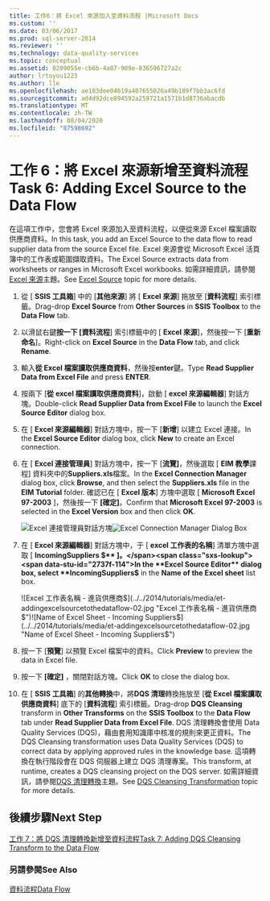 ```yaml
---
title: 工作6：將 Excel 來源加入至資料流程 |Microsoft Docs
ms.custom: ''
ms.date: 03/06/2017
ms.prod: sql-server-2014
ms.reviewer: ''
ms.technology: data-quality-services
ms.topic: conceptual
ms.assetid: 0209055e-cb6b-4a07-909e-836596727a2c
author: lrtoyou1223
ms.author: lle
ms.openlocfilehash: ae183dee04619a407655026a49b189f7bb3ac6fd
ms.sourcegitcommit: ad4d92dce894592a259721a1571b1d8736abacdb
ms.translationtype: MT
ms.contentlocale: zh-TW
ms.lasthandoff: 08/04/2020
ms.locfileid: "87598692"
---
```

# <a name="task-6-adding-excel-source-to-the-data-flow"></a><span data-ttu-id="2737f-102">工作 6：將 Excel 來源新增至資料流程</span><span class="sxs-lookup"><span data-stu-id="2737f-102">Task 6: Adding Excel Source to the Data Flow</span></span>
  <span data-ttu-id="2737f-103">在這項工作中，您會將 Excel 來源加入至資料流程，以便從來源 Excel 檔案讀取供應商資料。</span><span class="sxs-lookup"><span data-stu-id="2737f-103">In this task, you add an Excel Source to the data flow to read supplier data from the source Excel file.</span></span> <span data-ttu-id="2737f-104">Excel 來源會從 Microsoft Excel 活頁簿中的工作表或範圍擷取資料。</span><span class="sxs-lookup"><span data-stu-id="2737f-104">The Excel Source extracts data from worksheets or ranges in Microsoft Excel workbooks.</span></span> <span data-ttu-id="2737f-105">如需詳細資訊，請參閱[Excel 來源](../integration-services/data-flow/excel-source.md)主題。</span><span class="sxs-lookup"><span data-stu-id="2737f-105">See [Excel Source](../integration-services/data-flow/excel-source.md) topic for more details.</span></span>

1.  <span data-ttu-id="2737f-106">從 [ **SSIS 工具箱**] 中的 [**其他來源**] 將 [ **Excel 來源**] 拖放至 [**資料流程**] 索引標籤。</span><span class="sxs-lookup"><span data-stu-id="2737f-106">Drag-drop **Excel Source** from **Other Sources** in **SSIS Toolbox** to the **Data Flow** tab.</span></span>

2.  <span data-ttu-id="2737f-107">以滑鼠右鍵**按一下 [資料流程**] 索引標籤中的 [ **Excel 來源**]，然後按一下 [**重新命名**]。</span><span class="sxs-lookup"><span data-stu-id="2737f-107">Right-click on **Excel Source** in the **Data Flow** tab, and click **Rename**.</span></span>

3.  <span data-ttu-id="2737f-108">輸入**從 Excel 檔案讀取供應商資料**，然後按**enter**鍵。</span><span class="sxs-lookup"><span data-stu-id="2737f-108">Type **Read Supplier Data from Excel File** and press **ENTER**.</span></span>

4.  <span data-ttu-id="2737f-109">按兩下 [**從 excel 檔案讀取供應商資料**]，啟動 [ **excel 來源編輯器**] 對話方塊。</span><span class="sxs-lookup"><span data-stu-id="2737f-109">Double-click **Read Supplier Data from Excel File** to launch the **Excel Source Editor** dialog box.</span></span>

5.  <span data-ttu-id="2737f-110">在 [ **Excel 來源編輯器**] 對話方塊中，按一下 [**新增**] 以建立 Excel 連接。</span><span class="sxs-lookup"><span data-stu-id="2737f-110">In the **Excel Source Editor** dialog box, click **New** to create an Excel connection.</span></span>

6.  <span data-ttu-id="2737f-111">在 [ **Excel 連接管理員**] 對話方塊中，按一下 [**流覽]**，然後選取 [ **EIM 教學**課程] 資料夾中的**Suppliers.xls**檔案。</span><span class="sxs-lookup"><span data-stu-id="2737f-111">In the **Excel Connection Manager** dialog box, click **Browse**, and then select the **Suppliers.xls** file in the **EIM Tutorial** folder.</span></span> <span data-ttu-id="2737f-112">確認已在 [ **Excel 版本**] 方塊中選取 [ **Microsoft Excel 97-2003** ]，然後按一下 **[確定]**。</span><span class="sxs-lookup"><span data-stu-id="2737f-112">Confirm that **Microsoft Excel 97-2003** is selected in the **Excel Version** box and then click **OK**.</span></span>

     <span data-ttu-id="2737f-113">![Excel 連接管理員對話方塊](../../2014/tutorials/media/et-addingexcelsourcetothedataflow-01.jpg "Excel 連接管理員對話方塊")</span><span class="sxs-lookup"><span data-stu-id="2737f-113">![Excel Connection Manager Dialog Box](../../2014/tutorials/media/et-addingexcelsourcetothedataflow-01.jpg "Excel Connection Manager Dialog Box")</span></span>

7.  <span data-ttu-id="2737f-114">在 [ **Excel 來源編輯器**] 對話方塊中，于 [ **excel 工作表的名稱**] 清單方塊中選取 [ **IncomingSuppliers $** ]。</span><span class="sxs-lookup"><span data-stu-id="2737f-114">In the **Excel Source Editor** dialog box, select **IncomingSuppliers$** in the **Name of the Excel sheet** list box.</span></span>

     <span data-ttu-id="2737f-115">![Excel 工作表名稱 - 進貨供應商$](../../2014/tutorials/media/et-addingexcelsourcetothedataflow-02.jpg "Excel 工作表名稱 - 進貨供應商$")</span><span class="sxs-lookup"><span data-stu-id="2737f-115">![Name of Excel Sheet - Incoming Suppliers$](../../2014/tutorials/media/et-addingexcelsourcetothedataflow-02.jpg "Name of Excel Sheet - Incoming Suppliers$")</span></span>

8.  <span data-ttu-id="2737f-116">按一下 [**預覽**] 以預覽 Excel 檔案中的資料。</span><span class="sxs-lookup"><span data-stu-id="2737f-116">Click **Preview** to preview the data in Excel file.</span></span>

9. <span data-ttu-id="2737f-117">按一下 **[確定]** ，關閉對話方塊。</span><span class="sxs-lookup"><span data-stu-id="2737f-117">Click **OK** to close the dialog box.</span></span>

10. <span data-ttu-id="2737f-118">在 [ **SSIS 工具箱**] 的**其他轉換**中，將**DQS 清理**轉換拖放至 [**從 Excel 檔案讀取供應商資料**] 底下的 [**資料流程**] 索引標籤。</span><span class="sxs-lookup"><span data-stu-id="2737f-118">Drag-drop **DQS Cleansing** transform in **Other Transforms** on the **SSIS Toolbox** to the **Data Flow** tab under **Read Supplier Data from Excel File**.</span></span> <span data-ttu-id="2737f-119">DQS 清理轉換會使用 Data Quality Services (DQS)，藉由套用知識庫中核准的規則來更正資料。</span><span class="sxs-lookup"><span data-stu-id="2737f-119">The DQS Cleansing transformation uses Data Quality Services (DQS) to correct data by applying approved rules in the knowledge base.</span></span> <span data-ttu-id="2737f-120">這項轉換在執行階段會在 DQS 伺服器上建立 DQS 清理專案。</span><span class="sxs-lookup"><span data-stu-id="2737f-120">This transform, at runtime, creates a DQS cleansing project on the DQS server.</span></span> <span data-ttu-id="2737f-121">如需詳細資訊，請參閱[DQS 清理轉換](https://msdn.microsoft.com/library/ee677619.aspx)主題。</span><span class="sxs-lookup"><span data-stu-id="2737f-121">See [DQS Cleansing Transformation](https://msdn.microsoft.com/library/ee677619.aspx) topic for more details.</span></span>

## <a name="next-step"></a><span data-ttu-id="2737f-122">後續步驟</span><span class="sxs-lookup"><span data-stu-id="2737f-122">Next Step</span></span>

[<span data-ttu-id="2737f-123">工作 7：將 DQS 清理轉換新增至資料流程</span><span class="sxs-lookup"><span data-stu-id="2737f-123">Task 7: Adding DQS Cleansing Transform to the Data Flow</span></span>](task-7-adding-dqs-cleansing-transform-to-the-data-flow.md)

### <a name="see-also"></a><span data-ttu-id="2737f-124">另請參閱</span><span class="sxs-lookup"><span data-stu-id="2737f-124">See Also</span></span>

[<span data-ttu-id="2737f-125">資料流程</span><span class="sxs-lookup"><span data-stu-id="2737f-125">Data Flow</span></span>](../integration-services/data-flow/data-flow.md)
